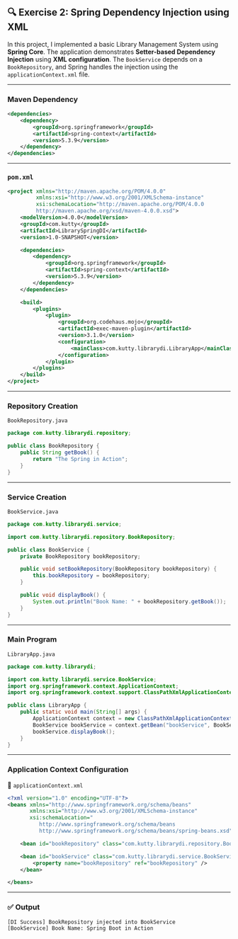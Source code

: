 ## 🔍 Exercise 2: Spring Dependency Injection using XML

In this project, I implemented a basic Library Management System using **Spring Core**. The application demonstrates **Setter-based Dependency Injection** using **XML configuration**. The `BookService` depends on a `BookRepository`, and Spring handles the injection using the `applicationContext.xml` file.

---

###  Maven Dependency
```xml
<dependencies>
    <dependency>
        <groupId>org.springframework</groupId>
        <artifactId>spring-context</artifactId>
        <version>5.3.9</version>
    </dependency>
</dependencies>
```

---

###  `pom.xml`
```xml
<project xmlns="http://maven.apache.org/POM/4.0.0" 
         xmlns:xsi="http://www.w3.org/2001/XMLSchema-instance"
         xsi:schemaLocation="http://maven.apache.org/POM/4.0.0 
         http://maven.apache.org/xsd/maven-4.0.0.xsd">
    <modelVersion>4.0.0</modelVersion>
    <groupId>com.kutty</groupId>
    <artifactId>LibrarySpringDI</artifactId>
    <version>1.0-SNAPSHOT</version>

    <dependencies>
        <dependency>
            <groupId>org.springframework</groupId>
            <artifactId>spring-context</artifactId>
            <version>5.3.9</version>
        </dependency>
    </dependencies>

    <build>
        <plugins>
            <plugin>
                <groupId>org.codehaus.mojo</groupId>
                <artifactId>exec-maven-plugin</artifactId>
                <version>3.1.0</version>
                <configuration>
                    <mainClass>com.kutty.librarydi.LibraryApp</mainClass>
                </configuration>
            </plugin>
        </plugins>
    </build>
</project>
```

---

###  Repository Creation

 `BookRepository.java`
```java
package com.kutty.librarydi.repository;

public class BookRepository {
    public String getBook() {
        return "The Spring in Action";
    }
}
```

---

###  Service Creation

 `BookService.java`
```java
package com.kutty.librarydi.service;

import com.kutty.librarydi.repository.BookRepository;

public class BookService {
    private BookRepository bookRepository;

    public void setBookRepository(BookRepository bookRepository) {
        this.bookRepository = bookRepository;
    }

    public void displayBook() {
        System.out.println("Book Name: " + bookRepository.getBook());
    }
}
```

---

###  Main Program

 `LibraryApp.java`
```java
package com.kutty.librarydi;

import com.kutty.librarydi.service.BookService;
import org.springframework.context.ApplicationContext;
import org.springframework.context.support.ClassPathXmlApplicationContext;

public class LibraryApp {
    public static void main(String[] args) {
        ApplicationContext context = new ClassPathXmlApplicationContext("applicationContext.xml");
        BookService bookService = context.getBean("bookService", BookService.class);
        bookService.displayBook();
    }
}
```

---

###  Application Context Configuration

📄 `applicationContext.xml`
```xml
<?xml version="1.0" encoding="UTF-8"?>
<beans xmlns="http://www.springframework.org/schema/beans"
       xmlns:xsi="http://www.w3.org/2001/XMLSchema-instance"
       xsi:schemaLocation="
          http://www.springframework.org/schema/beans 
          http://www.springframework.org/schema/beans/spring-beans.xsd">

    <bean id="bookRepository" class="com.kutty.librarydi.repository.BookRepository" />

    <bean id="bookService" class="com.kutty.librarydi.service.BookService">
        <property name="bookRepository" ref="bookRepository" />
    </bean>

</beans>
```

---

### ✅ Output
```
[DI Success] BookRepository injected into BookService
[BookService] Book Name: Spring Boot in Action

```

